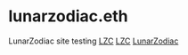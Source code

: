# lunarzodiac.eth
LunarZodiac site testing
[LZC](https://github.com/)
[LZC](https://github.com/coronavirusporn/lunarzodiac.eth)
[LunarZodiac](https://github.com/coronavirusporn/lunarzodiac.eth)
